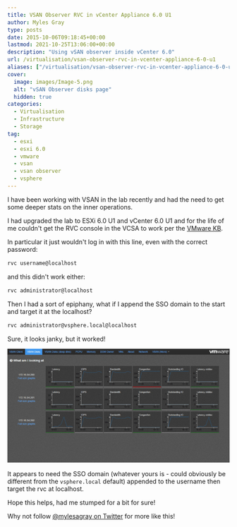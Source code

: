 ```yaml
---
title: VSAN Observer RVC in vCenter Appliance 6.0 U1
author: Myles Gray
type: posts
date: 2015-10-06T09:18:45+00:00
lastmod: 2021-10-25T13:06:00+00:00
description: "Using vSAN observer inside vCenter 6.0"
url: /virtualisation/vsan-observer-rvc-in-vcenter-appliance-6-0-u1
aliases: ["/virtualisation/vsan-observer-rvc-in-vcenter-appliance-6-0-u1", "/virtualisation/vsan-observer-rvc-in-vcenter-appliance-6-0-u1/amp", "/security/vsan-observer-rvc-in-vcenter-appliance-6-0-u1", "/security/vsan-observer-rvc-in-vcenter-appliance-6-0-u1/amp"]
cover:
  image: images/Image-5.png
  alt: "vSAN Observer disks page"
  hidden: true
categories:
  - Virtualisation
  - Infrastructure
  - Storage
tag:
  - esxi
  - esxi 6.0
  - vmware
  - vsan
  - vsan observer
  - vsphere
---
```


I have been working with VSAN in the lab recently and had the need to get some deeper stats on the inner operations.

I had upgraded the lab to ESXi 6.0 U1 and vCenter 6.0 U1 and for the life of me couldn't get the RVC console in the VCSA to work per the [VMware KB][1].

In particular it just wouldn't log in with this line, even with the correct password:

```sh
rvc username@localhost
```

and this didn't work either:

```sh
rvc administrator@localhost
```

Then I had a sort of epiphany, what if I append the SSO domain to the start and target it at the localhost?

```sh
rvc administrator@vsphere.local@localhost
```

Sure, it looks janky, but it worked!

![VSAN Observer vSphere 6.0 U1][2] 

It appears to need the SSO domain (whatever yours is - could obviously be different from the `vsphere.local` default) appended to the username then target the rvc at localhost.

Hope this helps, had me stumped for a bit for sure!

Why not follow [@mylesagray on Twitter][3] for more like this!

 [1]: http://kb.vmware.com/selfservice/microsites/search.do?language=en_US&cmd=displayKC&externalId=2064240
 [2]: images/Image-5.png
 [3]: https://twitter.com/mylesagray